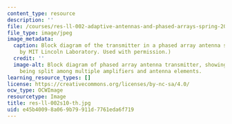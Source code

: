 ```yaml
---
content_type: resource
description: ''
file: /courses/res-ll-002-adaptive-antennas-and-phased-arrays-spring-2010/e45b40098a069b79911d7761eda6f719_res-ll-002s10-th.jpg
file_type: image/jpeg
image_metadata:
  caption: Block diagram of the transmitter in a phased array antenna system. (Image
    by MIT Lincoln Laboratory. Used with permission.)
  credit: ''
  image-alt: Block diagram of phased array antenna transmitter, showing the RF source
    being split among multiple amplifiers and antenna elements.
learning_resource_types: []
license: https://creativecommons.org/licenses/by-nc-sa/4.0/
ocw_type: OCWImage
resourcetype: Image
title: res-ll-002s10-th.jpg
uid: e45b4009-8a06-9b79-911d-7761eda6f719
---
```

